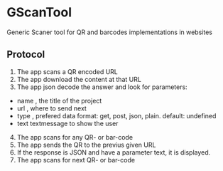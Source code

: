 GScanTool
=========

Generic Scaner tool for QR and barcodes implementations in websites

## Protocol

1. The app scans a QR encoded URL
2. The app download the content at that URL
3. The app json decode the answer and look for parameters:
  * name , the title of the project
  * url , where to send next
  * type , prefered data format: get, post, json, plain. default: undefined
  * text textmessage to show the user
4. The app scans for any QR- or bar-code
5. The app sends the QR to the previus given URL
6. If the response is JSON and have a parameter text, it is displayed.
7. The app scans for next QR- or bar-code
